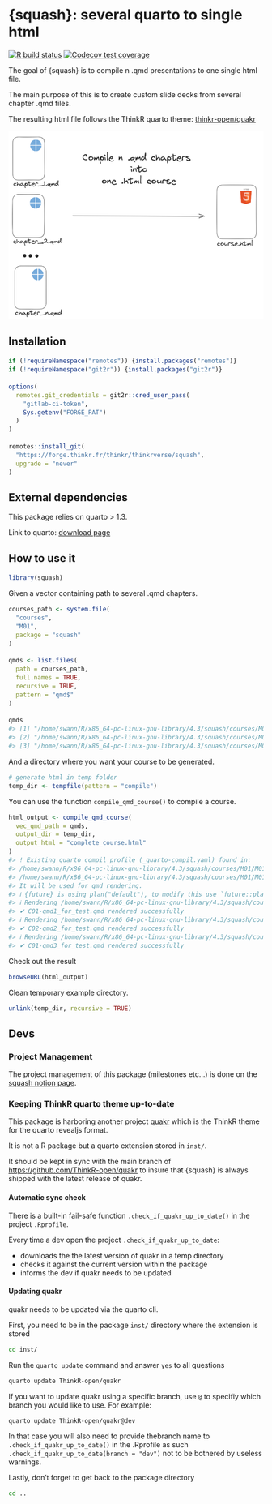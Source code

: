 
<!-- README.md is generated from README.Rmd. Please edit that file -->

# {squash}: several quarto to single html

<!-- badges: start -->

[![R build
status](https://forge.thinkr.fr/thinkr/thinkrverse/squash/badges/main/pipeline.svg)](https://forge.thinkr.fr/thinkr/thinkrverse/squash/-/pipelines)
[![Codecov test
coverage](https://forge.thinkr.fr/thinkr/thinkrverse/squash/badges/main/coverage.svg)](https://forge.thinkr.fr/thinkr/thinkrverse/squash/commits/main)
<!-- badges: end -->

The goal of {squash} is to compile n .qmd presentations to one single
html file.

The main purpose of this is to create custom slide decks from several
chapter .qmd files.

The resulting html file follows the ThinkR quarto theme:
[thinkr-open/quakr](https://github.com/ThinkR-open/quakr)

![](inst/schemas/schema_readme.png)

## Installation

``` r
if (!requireNamespace("remotes")) {install.packages("remotes")}
if (!requireNamespace("git2r")) {install.packages("git2r")}

options(
  remotes.git_credentials = git2r::cred_user_pass(
    "gitlab-ci-token", 
    Sys.getenv("FORGE_PAT")
  )
)

remotes::install_git(
  "https://forge.thinkr.fr/thinkr/thinkrverse/squash", 
  upgrade = "never"
)
```

## External dependencies

This package relies on quarto \> 1.3.

Link to quarto: [download page](https://quarto.org/docs/download/)

## How to use it

``` r
library(squash)
```

Given a vector containing path to several .qmd chapters.

``` r
courses_path <- system.file(
  "courses",
  "M01",
  package = "squash"
)

qmds <- list.files(
  path = courses_path,
  full.names = TRUE,
  recursive = TRUE,
  pattern = "qmd$"
)

qmds
#> [1] "/home/swann/R/x86_64-pc-linux-gnu-library/4.3/squash/courses/M01/M01S01/C01-qmd1_for_test.qmd"
#> [2] "/home/swann/R/x86_64-pc-linux-gnu-library/4.3/squash/courses/M01/M01S01/C02-qmd2_for_test.qmd"
#> [3] "/home/swann/R/x86_64-pc-linux-gnu-library/4.3/squash/courses/M01/M01S02/C01-qmd3_for_test.qmd"
```

And a directory where you want your course to be generated.

``` r
# generate html in temp folder
temp_dir <- tempfile(pattern = "compile")
```

You can use the function `compile_qmd_course()` to compile a course.

``` r
html_output <- compile_qmd_course(
  vec_qmd_path = qmds,
  output_dir = temp_dir,
  output_html = "complete_course.html"
)
#> ! Existing quarto compil profile (_quarto-compil.yaml) found in:
#> /home/swann/R/x86_64-pc-linux-gnu-library/4.3/squash/courses/M01/M01S01
#> /home/swann/R/x86_64-pc-linux-gnu-library/4.3/squash/courses/M01/M01S02
#> It will be used for qmd rendering.
#> ℹ {future} is using plan("default"), to modify this use `future::plan()`
#> ℹ Rendering /home/swann/R/x86_64-pc-linux-gnu-library/4.3/squash/courses/M01/M01S01/C01-qmd1_for_test.qmd
#> ✔ C01-qmd1_for_test.qmd rendered successfully
#> ℹ Rendering /home/swann/R/x86_64-pc-linux-gnu-library/4.3/squash/courses/M01/M01S01/C02-qmd2_for_test.qmd
#> ✔ C02-qmd2_for_test.qmd rendered successfully
#> ℹ Rendering /home/swann/R/x86_64-pc-linux-gnu-library/4.3/squash/courses/M01/M01S02/C01-qmd3_for_test.qmd
#> ✔ C01-qmd3_for_test.qmd rendered successfully
```

Check out the result

``` r
browseURL(html_output)
```

Clean temporary example directory.

``` r
unlink(temp_dir, recursive = TRUE)
```

## Devs

### Project Management

The project management of this package (milestones etc…) is done on the
[squash notion
page](https://www.notion.so/thnkr/squash-f2d050e0c1484ecab69d044cc7bf201c?pvs=4).

### Keeping ThinkR quarto theme up-to-date

This package is harboring another project
[quakr](https://github.com/ThinkR-open/quakr) which is the ThinkR theme
for the quarto revealjs format.

It is not a R package but a quarto extension stored in `inst/`.

It should be kept in sync with the main branch of
<https://github.com/ThinkR-open/quakr> to insure that {squash} is always
shipped with the latest release of quakr.

#### Automatic sync check

There is a built-in fail-safe function `.check_if_quakr_up_to_date()` in
the project `.Rprofile`.

Every time a dev open the project `.check_if_quakr_up_to_date`:

- downloads the the latest version of quakr in a temp directory
- checks it against the current version within the package
- informs the dev if quakr needs to be updated

#### Updating quakr

quakr needs to be updated via the quarto cli.

First, you need to be in the package `inst/` directory where the
extension is stored

``` bash
cd inst/
```

Run the `quarto update` command and answer `yes` to all questions

``` bash
quarto update ThinkR-open/quakr
```

If you want to update quakr using a specific branch, use `@` to specifiy
which branch you would like to use. For example:

``` bash
quarto update ThinkR-open/quakr@dev
```

In that case you will also need to provide thebranch name to
`.check_if_quakr_up_to_date()` in the .Rprofile as such
`.check_if_quakr_up_to_date(branch = "dev")` not to be bothered by
useless warnings.

Lastly, don’t forget to get back to the package directory

``` bash
cd ..
```
